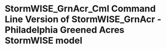 # StormWISE_GrnAcr_Cml  Command Line Version of StormWISE_GrnAcr - Philadelphia Greened Acres StormWISE model

